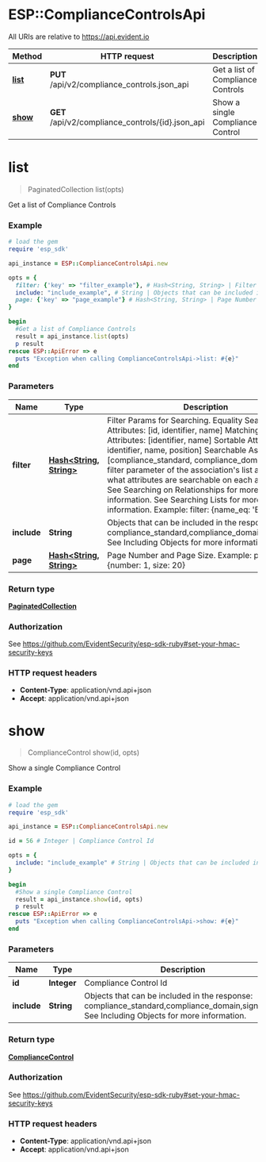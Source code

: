 # ESP::ComplianceControlsApi

All URIs are relative to https://api.evident.io

Method | HTTP request | Description
------------- | ------------- | -------------
[**list**](ComplianceControlsApi.md#list) | **PUT** /api/v2/compliance_controls.json_api | Get a list of Compliance Controls
[**show**](ComplianceControlsApi.md#show) | **GET** /api/v2/compliance_controls/{id}.json_api | Show a single Compliance Control


# **list**
> PaginatedCollection list(opts)

Get a list of Compliance Controls

### Example
```ruby
# load the gem
require 'esp_sdk'

api_instance = ESP::ComplianceControlsApi.new

opts = { 
  filter: {'key' => "filter_example"}, # Hash<String, String> | Filter Params for Searching.  Equality Searchable Attributes: [id, identifier, name] Matching Searchable Attributes: [identifier, name]  Sortable Attributes: [id, identifier, name, position] Searchable Associations: [compliance_standard, compliance_domain] See the filter parameter of the association's list action to see what attributes are searchable on each association. See Searching on Relationships for more information. See Searching Lists for more information. Example: filter: {name_eq: 'Bob'}
  include: "include_example", # String | Objects that can be included in the response:  compliance_standard,compliance_domain,signatures  See Including Objects for more information.
  page: {'key' => "page_example"} # Hash<String, String> | Page Number and Page Size.  Example: page: {number: 1, size: 20}
}

begin
  #Get a list of Compliance Controls
  result = api_instance.list(opts)
  p result
rescue ESP::ApiError => e
  puts "Exception when calling ComplianceControlsApi->list: #{e}"
end
```

### Parameters

Name | Type | Description  | Notes
------------- | ------------- | ------------- | -------------
 **filter** | [**Hash&lt;String, String&gt;**](String.md)| Filter Params for Searching.  Equality Searchable Attributes: [id, identifier, name] Matching Searchable Attributes: [identifier, name]  Sortable Attributes: [id, identifier, name, position] Searchable Associations: [compliance_standard, compliance_domain] See the filter parameter of the association&#39;s list action to see what attributes are searchable on each association. See Searching on Relationships for more information. See Searching Lists for more information. Example: filter: {name_eq: &#39;Bob&#39;} | [optional] 
 **include** | **String**| Objects that can be included in the response:  compliance_standard,compliance_domain,signatures  See Including Objects for more information. | [optional] 
 **page** | [**Hash&lt;String, String&gt;**](String.md)| Page Number and Page Size.  Example: page: {number: 1, size: 20} | [optional] 

### Return type

[**PaginatedCollection**](PaginatedCollection.md)

### Authorization

See https://github.com/EvidentSecurity/esp-sdk-ruby#set-your-hmac-security-keys

### HTTP request headers

 - **Content-Type**: application/vnd.api+json
 - **Accept**: application/vnd.api+json



# **show**
> ComplianceControl show(id, opts)

Show a single Compliance Control

### Example
```ruby
# load the gem
require 'esp_sdk'

api_instance = ESP::ComplianceControlsApi.new

id = 56 # Integer | Compliance Control Id

opts = { 
  include: "include_example" # String | Objects that can be included in the response:  compliance_standard,compliance_domain,signatures  See Including Objects for more information.
}

begin
  #Show a single Compliance Control
  result = api_instance.show(id, opts)
  p result
rescue ESP::ApiError => e
  puts "Exception when calling ComplianceControlsApi->show: #{e}"
end
```

### Parameters

Name | Type | Description  | Notes
------------- | ------------- | ------------- | -------------
 **id** | **Integer**| Compliance Control Id | 
 **include** | **String**| Objects that can be included in the response:  compliance_standard,compliance_domain,signatures  See Including Objects for more information. | [optional] 

### Return type

[**ComplianceControl**](ComplianceControl.md)

### Authorization

See https://github.com/EvidentSecurity/esp-sdk-ruby#set-your-hmac-security-keys

### HTTP request headers

 - **Content-Type**: application/vnd.api+json
 - **Accept**: application/vnd.api+json



